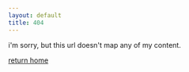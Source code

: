 ```yaml
---
layout: default
title: 404
---
```


i'm sorry, but this url doesn't map any of my content.

[return home](http://juliangruber.com/)
